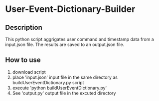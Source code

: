 # User-Event-Dictionary-Builder
## Description
This python script aggrigates user command and timestamp data from a input.json file.
The results are saved to an output.json file.

## How to use
                
1. download script
2. place 'input.json' input file in the same directory as buildUserEventDictionary.py script
3. execute 'python buildUserEventDictionary.py'
4. See 'output.py' output file in the excuted directory